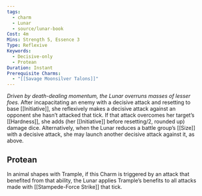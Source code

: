 ```yaml
---
tags:
  - charm
  - Lunar
  - source/lunar-book
Cost: 4m
Mins: Strength 5, Essence 3
Type: Reflexive
Keywords:
  - Decisive-only
  - Protean
Duration: Instant
Prerequisite Charms:
  - "[[Savage Moonsilver Talons]]"
---
```

*Driven by death-dealing momentum, the Lunar overruns masses of lesser foes.*
After incapacitating an enemy with a decisive attack and resetting to base [[Initiative]], she reflexively makes a decisive attack against an opponent she hasn’t attacked that tick. If that attack overcomes her target’s [[Hardness]], she adds (her [[Initiative]] before resetting/2, rounded up) damage dice. Alternatively, when the Lunar reduces a battle group’s [[Size]] with a decisive attack, she may launch another decisive attack against it, as above. 
## Protean 

In animal shapes with Trample, if this Charm is triggered by an attack that benefited from that ability, the Lunar applies Trample’s benefits to all attacks made with [[Stampede-Force Strike]] that tick.